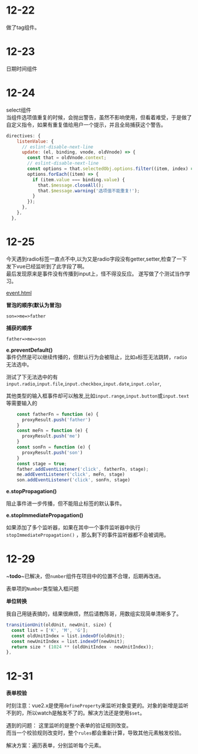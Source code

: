 # 12-22   

做了tag组件。

# 12-23  

日期时间组件 

# 12-24  

select组件   
当组件选项值重复的时候，会抛出警告，虽然不影响使用，但看着难受，于是做了自定义指令，如果有重复值给用户一个提示，并且全局捕获这个警告。  

```js
directives: {
    listenValue: {
      // eslint-disable-next-line
      update: (el, binding, vnode, oldVnode) => {
        const that = oldVnode.context;
        // eslint-disable-next-line
        const options = that.selectedObj.options.filter((item, index) => index !== binding.arg);
        options.forEach((item) => {
          if (item.value === binding.value) {
            that.$message.closeAll();
            that.$message.warning('选项值不能重复!');
          }
        });
      },
    },
  },
```


# 12-25    

今天遇到radio标签一直点不中,以为又是radio字段没有getter,setter,检查了一下发下vue已经监听到了此字段了啊。    
最后发现原来是事件没有传播到input上，怪不得没反应。
遂写做了个测试当作学习。

[event.html](其他/实习记录/tech-low-code-editor/event.html)

**冒泡的顺序(默认为冒泡)**  

`son=>me=>father`

**捕获的顺序**   

`father=>me=>son` 


**e.preventDefault()**  
事件仍然是可以继续传播的，但默认行为会被阻止，比如`a`标签无法跳转，`radio`无法选中。  

测试了下无法选中的有`input.radio`,`input.file`,`input.checkbox`,`input.date`,`input.color`,  

其他类型的输入框事件却可以触发,比如`input.range`,`input.button`或`input.text`等需要输入的
```js
    const fatherFn = function (e) {
      proxyResult.push('father')
    }
    const meFn = function (e) {
      proxyResult.push('me')
    }
    const sonFn = function (e) {
      proxyResult.push('son')
    }
    const stage = true;
    father.addEventListener('click', fatherFn, stage);
    me.addEventListener('click', meFn, stage)
    son.addEventListener('click', sonFn, stage)
```

**e.stopPropagation()**

阻止事件进一步传播，但不能阻止标签的默认事件。

**e.stopImmediatePropagation()**

如果添加了多个监听器，如果在其中一个事件监听器中执行`stopImmediatePropagation()` ，那么剩下的事件监听器都不会被调用。


# 12-29    
~**todo**~已解决，但`number`组件在项目中的位置不合理，后期再改进。  

表单项的`Number`类型输入框问题

**单位转换**   

我自己用链表搞的，结果很麻烦，然后请教陈哥，用数组实现简单清晰多了。  

```js
transitionUnit(oldUnit, newUnit, size) {
  const list = ['K', 'M', 'G'];
  const oldUnitIndex = list.indexOf(oldUnit);
  const newUnitIndex = list.indexOf(newUnit);
  return size * (1024 ** (oldUnitIndex - newUnitIndex));
},
```


# 12-31   

**表单校验**

时刻注意：vue2.x是使用`defineProperty`来监听对象变更的。对象的新增是监听不到的，所以watch是触发不了的。解决方法还是使用`$set`。

遇到的问题：
这里监听的是整个表单的验证规则改变。   
而当一个校验规则改变时，整个`rules`都会重新计算，导致其他元素触发校验。

解决方案：遍历表单，分别监听每个元素。

